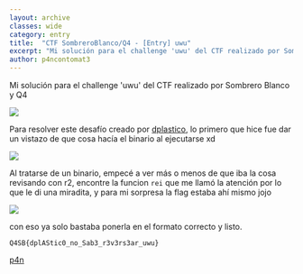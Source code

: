 ```yaml
---
layout: archive
classes: wide
category: entry
title:  "CTF SombreroBlanco/Q4 - [Entry] uwu"
excerpt: "Mi solución para el challenge 'uwu' del CTF realizado por Sombrero Blanco y Q4"
author: p4ncontomat3
---
```

Mi solución para el challenge 'uwu' del CTF realizado por Sombrero Blanco y Q4

![](https://uroven4.github.io/assets/images/content/Q4SB/uwu/desc_uwu.jpg)

Para resolver este desafío creado por [dplastico](https://dplastico.me), lo primero que hice fue dar un vistazo de que cosa hacía el binario al ejecutarse xd

![](https://uroven4.github.io/assets/images/content/Q4SB/uwu/exec_uwu.jpg)

Al tratarse de un binario, empecé a ver más o menos de que iba la cosa revisando con r2, encontre la funcion `rei` que me llamó la atención por lo que le di una miradita, y para mi sorpresa la flag estaba ahí mismo jojo

![](https://uroven4.github.io/assets/images/content/Q4SB/uwu/disas_uwu.jpg)

con eso ya solo bastaba ponerla en el formato correcto y listo.

`Q4SB{dplAStic0_no_Sab3_r3v3rs3ar_uwu}`


[p4n](https://www.hackthebox.eu/home/users/profile/140674)